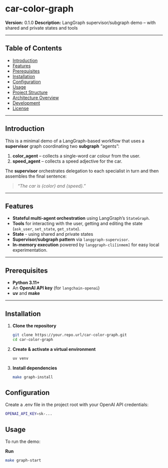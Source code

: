 # car-color-graph

**Version:** 0.1.0
**Description:** LangGraph supervisor/subgraph demo – with shared and private states and tools

---

## Table of Contents

- [Introduction](#introduction)
- [Features](#features)
- [Prerequisites](#prerequisites)
- [Installation](#installation)
- [Configuration](#configuration)
- [Usage](#usage)
- [Project Structure](#project-structure)
- [Architecture Overview](#architecture-overview)
- [Development](#development)
- [License](#license)

---

## Introduction

This is a minimal demo of a LangGraph-based workflow that uses a **supervisor** graph coordinating two **subgraph** “agents”:

1. **color_agent** – collects a single-word car colour from the user.
2. **speed_agent** – collects a speed adjective for the car.

The **supervisor** orchestrates delegation to each specialist in turn and then assembles the final sentence:
> *“The car is {color} and {speed}.”*

---

## Features

- **Stateful multi-agent orchestration** using LangGraph’s `StateGraph`.
- **Tools** for interacting with the user, getting and editing the state (`ask_user`, `set_state`, `get_state`).
- **State** - using shared and private states
- **Supervisor/subgraph pattern** via `langgraph-supervisor`.
- **In-memory execution** powered by `langgraph-cli[inmem]` for easy local experimentation.

---

## Prerequisites

- **Python 3.11+**
- An **OpenAI API key** (for `langchain-openai`)
- **uv** and **make**

---

## Installation

1. **Clone the repository**
   ```bash
   git clone https://your.repo.url/car-color-graph.git
   cd car-color-graph
   ```

2. **Create & activate a virtual environment**
   ```bash
   uv venv
   ```

3. **Install dependencies**
   ```bash
   make graph-install
   ```

## Configuration
Create a .env file in the project root with your OpenAI API credentials:

   ```bash
   OPENAI_API_KEY=sk-...
   ```


## Usage
To run the demo:

**Run**
   ```bash
   make graph-start
   ```

